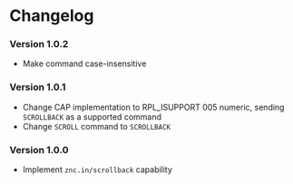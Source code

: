 # Changelog

### Version 1.0.2
  * Make command case-insensitive

### Version 1.0.1
  * Change CAP implementation to RPL_ISUPPORT 005 numeric, sending `SCROLLBACK` as a supported command
  * Change `SCROLL` command to `SCROLLBACK`

### Version 1.0.0
  * Implement `znc.in/scrollback` capability
